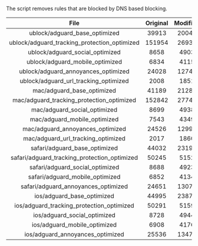 The script removes rules that are blocked by DNS based blocking.


| File | Original | Modified |
|:----:|:-----:|:-----:|
| ublock/adguard_base_optimized | 39913 | 20048 |
| ublock/adguard_tracking_protection_optimized | 151954 | 26936 |
| ublock/adguard_social_optimized | 8658 | 4903 |
| ublock/adguard_mobile_optimized | 6834 | 4115 |
| ublock/adguard_annoyances_optimized | 24028 | 12745 |
| ublock/adguard_url_tracking_optimized | 2008 | 1851 |
| mac/adguard_base_optimized | 41189 | 21282 |
| mac/adguard_tracking_protection_optimized | 152842 | 27741 |
| mac/adguard_social_optimized | 8699 | 4938 |
| mac/adguard_mobile_optimized | 7543 | 4349 |
| mac/adguard_annoyances_optimized | 24526 | 12999 |
| mac/adguard_url_tracking_optimized | 2017 | 1860 |
| safari/adguard_base_optimized | 44032 | 23190 |
| safari/adguard_tracking_protection_optimized | 50245 | 5152 |
| safari/adguard_social_optimized | 8688 | 4923 |
| safari/adguard_mobile_optimized | 6852 | 4134 |
| safari/adguard_annoyances_optimized | 24651 | 13071 |
| ios/adguard_base_optimized | 44995 | 23876 |
| ios/adguard_tracking_protection_optimized | 50291 | 5159 |
| ios/adguard_social_optimized | 8728 | 4944 |
| ios/adguard_mobile_optimized | 6908 | 4176 |
| ios/adguard_annoyances_optimized | 25536 | 13476 |